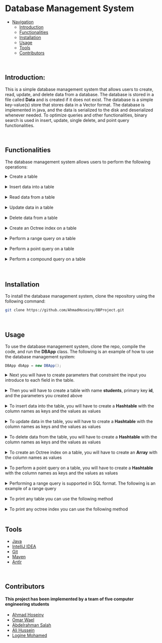 # Database Management System

- [Navigation](#navigation)
  - [Introduction](#introduction)
  - [Functionalities](#functionalities)
  - [Installation](#installation)
  - [Usage](#usage)
  - [Tools](#tools)
  - [Contributors](#contributors)

<br>

## Introduction:

This is a simple database management system that allows users to create, read, update, and delete data from a database. The database is stored in a file called <span style="font-weight: 700">Data</span> and is created if it does not exist. The database is a simple key-value(s) store that stores data in a Vector format. The database is implemented in java, and the data is serialized to the disk and deserialized whenever needed. To optimize queries and other functionalities, binary search is used in insert, update, single delete, and point query functionalities.

<br>

## Functionalities

The database management system allows users to perform the following operations:


<details>
     <summary>Create a table</summary>

```sql
CREATE TABLE table_name (column_name1 data_type, column_name2 data_type, ...);
```

</details>

<br>

<details>
     <summary>Insert data into a table</summary>

```sql
INSERT INTO table_name VALUES (value1, value2, ...);
```
</details>

<br>

<details>
     <summary>Read data from a table</summary>

```sql
SELECT * FROM table_name;
```

</details>

<br>

<details>
     <summary>Update data in a table</summary>

```sql
UPDATE table_name SET column_name1 = value1, column_name2 = value2, ... WHERE column_name = value;
```

</details>

<br>

<details>
     <summary>Delete data from a table</summary>

```sql
DELETE FROM table_name WHERE column_name = value;
```

</details>

<br>

<details>
     <summary>Create an Octree index on a table</summary>

```sql
CREATE INDEX ON table_name (column_name);
```

</details>

<br>

<details>

 <summary>Perform a range query on a table </summary>

```sql
SELECT * FROM table_name WHERE column_name < value1;
```

```sql
SELECT * FROM table_name WHERE column_name > value1;
```

```sql
SELECT * FROM table_name WHERE column_name != value1;   
```

```sql
SELECT * FROM table_name WHERE column_name <> value1;
```

</details>

<br>

<details>

 <summary> Perform a point query on a table </summary>

```sql
SELECT * FROM table_name WHERE column_name = value;
```

</details>

<br>

<details>
    <summary>Perform a compound query on a table</summary>
<!-- - Perform a compound query on a table -->

```sql
SELECT * FROM table_name WHERE column_name1 = value1 AND column_name2 = value2;
```

```sql
SELECT * FROM table_name WHERE column_name1 = value1 OR column_name2 = value2;
```

```sql
SELECT * FROM table_name WHERE column_name1 = value1 AND column_name2 = value2 OR column_name3 = value3;
```

</details>

<br>

<br>

## Installation

To install the database management system, clone the repository using the following command:

```bash
git clone https://github.com/AhmadHoseiny/DBProject.git
```

<br>

## Usage

To use the database management system, clone the repo, compile the code, and run the <span style="font-weight: 700">DBApp</span> class. The following is an example of how to use the database management system:

```java
DBApp dbApp = new DBApp();
```

<details>
    <summary> Next you will have to create parameters that constraint the input you introduce to each field in the table. </summary>

```java
Hashtable<String, String> htblColNameType = new Hashtable<String, String>();
htblColNameType.put("id", "java.lang.Integer");
htblColNameType.put("name", "java.lang.String");
htblColNameType.put("gpa", "java.lang.double");

Hashtable<String, Object> minValues = new Hashtable<>();
minValues.put("id", 0);
minValues.put("name", "A");
minValues.put("gpa", 0.0);

Hashtable<String, Object> maxValues = new Hashtable<>();
maxValues.put("id", 1000);
maxValues.put("name", "ZZ");
maxValues.put("gpa", 4.0);
```

</details>

<br>

<details>
    <summary> Then you will have to create a table with name <span style="font-weight: 700">students</span>, primary key <span style="font-weight: 700">id</span>, and the parameters you created above </summary>


```java
dbApp.createTable("students", "id", htblColNameType, minValues, maxValues);
```
</details>

<br>

<details>
    <summary> To insert data into the table, you will have to create a <span style="font-weight: 700">Hashtable</span> with the column names as keys and the values as values </summary>

```java
Hashtable<String, Object> htblColNameValue = new Hashtable<String, Object>();
htblColNameValue.put("id", 1);
htblColNameValue.put("name", "Ahmad");
htblColNameValue.put("gpa", 3.5);

htblColNameValue = new Hashtable<String, Object>();
htblColNameValue.put("id", 2);
htblColNameValue.put("name", "Omar");
htblColNameValue.put("gpa", 3.0);

htblColNameValue = new Hashtable<String, Object>();
htblColNameValue.put("id", 3);
htblColNameValue.put("name", "Abdelrahman");
htblColNameValue.put("gpa", 3.8);

dbApp.insertIntoTable("students", htblColNameValue);
dbApp.insertIntoTable("students", htblColNameValue);
dbApp.insertIntoTable("students", htblColNameValue);
```

- Note that: if you want to insert a null value you can do it by not entering the column name in the <span style="font-weight: 700">Hashtable</span>, null values are wrapped in a <span style="font-weight: 700">NullWrapper</span> class instance.

    ```java
    htblColNameValue = new Hashtable<String, Object>();
    htblColNameValue.put("id", 4);
    htblColNameValue.put("name", "Logine");

    dbApp.insertIntoTable("students", htblColNameValue);
    ```

</details>

<br>

<details>

<summary> To update data in the table, you will have to create a <span style="font-weight: 700">Hashtable</span> with the column names as keys and the values as values </summary>

```java
Hashtable<String, Object> htblColNameValue = new Hashtable<String, Object>();
htblColNameValue.put("name", "Ahmad");
htblColNameValue.put("gpa", 3.5);

dbApp.updateTable("students", "1", htblColNameValue);
```

</details>

<br>

<details>

<summary> To delete data from the table, you will have to create a <span style="font-weight: 700">Hashtable</span> with the column names as keys and the values as values </summary>

```java
Hashtable<String, Object> htblColNameValue = new Hashtable<String, Object>();
htblColNameValue.put("id", 1);

dbApp.deleteFromTable("students", htblColNameValue);
```
- Note that: if you want to delete all the data in the table, you can do it by not entering any column name in the <span style="font-weight: 700">Hashtable</span>

    ```java
    htblColNameValue = new Hashtable<String, Object>();

    dbApp.deleteFromTable("students", htblColNameValue);
    ```

</details>

<br>

<details>

<summary> To create an Octree index on a table, you will have to create an <span style="font-weight: 700">Array</span> with the column names as values </summary>

```java
String[] strarrColNames = { "id", "name", "gpa" };

dbApp.createIndex("students", strarrColNames);
```

</details>

<br>

<details>

<summary> To perform a point query on a table, you will have to create a <span style="font-weight: 700">Hashtable</span> with the column names as keys and the values as values </summary>

- Note that: the returned result set has to be stored in a <span style="font-weight: 700">MyIterator</span> object. This way you can iterate over the result set and print the data.
```java
Hashtable<String, Object> htblColNameValue = new Hashtable<String, Object>();
htblColNameValue.put("id", 1);

MyIterator resultSet = dbApp.selectFromTable("students", htblColNameValue);

while (resultSet.hasNext()) {
    System.out.println(resultSet.next());
}
```

</details>

<br>

<details>

<summary> Performing a range query is supported in SQL format. The following is an example of a range query </summary>

```java
StringBuffer strbufSQL = new StringBuffer();
strbufSQL.append("SELECT * FROM students WHERE id < 2;");
MyIterator resultSet = dbApp.parseSQL(strbufSQL);

while (resultSet.hasNext()) {
    System.out.println(resultSet.next());
}
```
- Note that: creating a table, inserting into, updating, and deleting from a table are also supported in SQL format. The following is an example of how to use the database management system in SQL format:
    ```java
    StringBuffer strbufSQL = new StringBuffer();
    strbufSQL.append(any SQL query here);

    dbApp.parseSQL(strbufSQL);
    ```
</details>

<br>

<details>

<summary> To print any table you can use the following method </summary>

```java
dbApp.printTable("students");
```

</details>

<br>

<details>

<summary> To print any octree index you can use the following method </summary>

```java
String[] strarrColNames = { "id", "name", "gpa" };

dbApp.printIndex("students", strarrColNames);
```

</details>

<br>

## Tools

- [Java](https://www.java.com/en/)
- [IntelliJ IDEA](https://www.jetbrains.com/idea/)
- [Git](https://git-scm.com/)
- [Maven](https://maven.apache.org/)
- [Antlr](https://www.antlr.org/)

<br>

## Contributors

#### This project has been implemented by a team of five computer engineering students

- [Ahmad Hoseiny](https://github.com/AhmadHoseiny)
- [Omar Wael](https://github.com/o-wael)
- [Abdelrahman Salah](https://github.com/19AbdelrahmanSalah19)
- [Ali Hussein](https://github.com/AliAdam102002)
- [Logine Mohamed](https://github.com/logine20)
